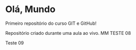 # Olá, Mundo
 Primeiro repositório do curso GIT e GitHub!

 Repositório criado durante uma aula ao vivo.
MM
TESTE 08

Teste 09
